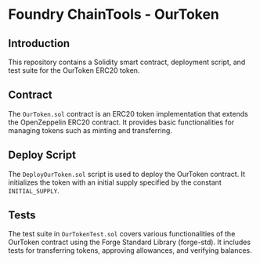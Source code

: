 # Foundry ChainTools - OurToken

## Introduction

This repository contains a Solidity smart contract, deployment script, and test suite for the OurToken ERC20 token.

## Contract

The `OurToken.sol` contract is an ERC20 token implementation that extends the OpenZeppelin ERC20 contract. It provides basic functionalities for managing tokens such as minting and transferring.

## Deploy Script

The `DeployOurToken.sol` script is used to deploy the OurToken contract. It initializes the token with an initial supply specified by the constant `INITIAL_SUPPLY`.

## Tests

The test suite in `OurTokenTest.sol` covers various functionalities of the OurToken contract using the Forge Standard Library (forge-std). It includes tests for transferring tokens, approving allowances, and verifying balances.

